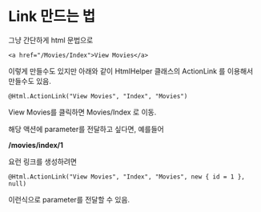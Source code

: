 # Link 만드는 법
그냥 간단하게 html 문법으로

```
<a href="/Movies/Index">View Movies</a>
```
이렇게 만들수도 있지만 아래와 같이 HtmlHelper 클래스의 ActionLink 를 이용해서 만들수도 있음.

```
@Html.ActionLink("View Movies", "Index", "Movies")
```
View Movies를 클릭하면 Movies/Index 로 이동.

해당 액션에 parameter를 전달하고 싶다면, 예를들어

**/movies/index/1**

요런 링크를 생성하려면

```
@Html.ActionLink("View Movies", "Index", "Movies", new { id = 1 }, null)
```
이런식으로 parameter를 전달할 수 있음.
